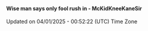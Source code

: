 #### Wise man says only fool rush in - McKidKneeKaneSir
Updated on 04/01/2025 - 00:52:22 (UTC) Time Zone
